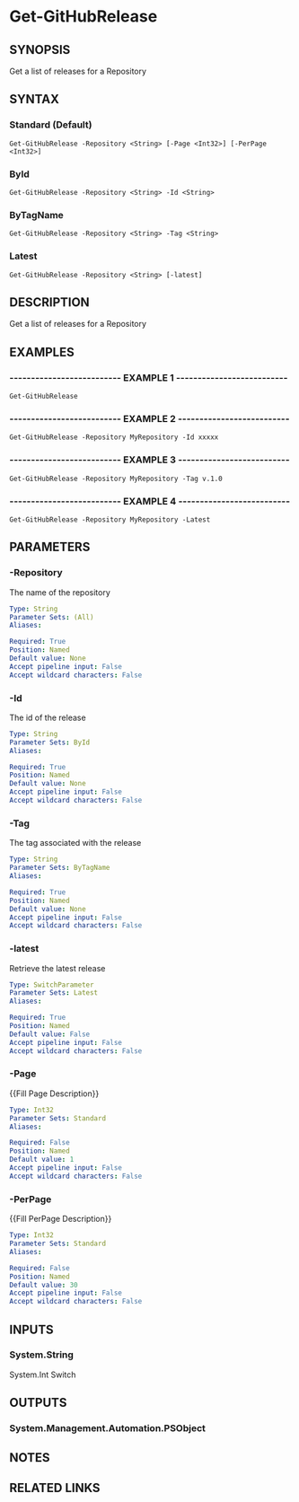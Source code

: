 # Get-GitHubRelease

## SYNOPSIS
Get a list of releases for a Repository

## SYNTAX

### Standard (Default)
```
Get-GitHubRelease -Repository <String> [-Page <Int32>] [-PerPage <Int32>]
```

### ById
```
Get-GitHubRelease -Repository <String> -Id <String>
```

### ByTagName
```
Get-GitHubRelease -Repository <String> -Tag <String>
```

### Latest
```
Get-GitHubRelease -Repository <String> [-latest]
```

## DESCRIPTION
Get a list of releases for a Repository

## EXAMPLES

### -------------------------- EXAMPLE 1 --------------------------
```
Get-GitHubRelease
```

### -------------------------- EXAMPLE 2 --------------------------
```
Get-GitHubRelease -Repository MyRepository -Id xxxxx
```

### -------------------------- EXAMPLE 3 --------------------------
```
Get-GitHubRelease -Repository MyRepository -Tag v.1.0
```

### -------------------------- EXAMPLE 4 --------------------------
```
Get-GitHubRelease -Repository MyRepository -Latest
```

## PARAMETERS

### -Repository
The name of the repository

```yaml
Type: String
Parameter Sets: (All)
Aliases: 

Required: True
Position: Named
Default value: None
Accept pipeline input: False
Accept wildcard characters: False
```

### -Id
The id of the release

```yaml
Type: String
Parameter Sets: ById
Aliases: 

Required: True
Position: Named
Default value: None
Accept pipeline input: False
Accept wildcard characters: False
```

### -Tag
The tag associated with the release

```yaml
Type: String
Parameter Sets: ByTagName
Aliases: 

Required: True
Position: Named
Default value: None
Accept pipeline input: False
Accept wildcard characters: False
```

### -latest
Retrieve the latest release

```yaml
Type: SwitchParameter
Parameter Sets: Latest
Aliases: 

Required: True
Position: Named
Default value: False
Accept pipeline input: False
Accept wildcard characters: False
```

### -Page
{{Fill Page Description}}

```yaml
Type: Int32
Parameter Sets: Standard
Aliases: 

Required: False
Position: Named
Default value: 1
Accept pipeline input: False
Accept wildcard characters: False
```

### -PerPage
{{Fill PerPage Description}}

```yaml
Type: Int32
Parameter Sets: Standard
Aliases: 

Required: False
Position: Named
Default value: 30
Accept pipeline input: False
Accept wildcard characters: False
```

## INPUTS

### System.String
System.Int
Switch

## OUTPUTS

### System.Management.Automation.PSObject

## NOTES

## RELATED LINKS

